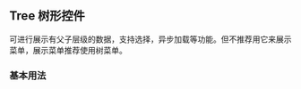 <div class="demo-header">
<p class="overviewicon">
  <span class="wapi-navigation-tree"/>
</p>

## Tree 树形控件

<nova-uxlink widget-name="Tree"></nova-uxlink>

可进行展示有父子层级的数据，支持选择，异步加载等功能。但不推荐用它来展示菜单，展示菜单推荐使用树菜单。
</div>

### 基本用法

<nova-demo-view link="tree/basic-usage"></nova-demo-view>

<br>

<nova-attributes link="tree"></nova-attributes>
